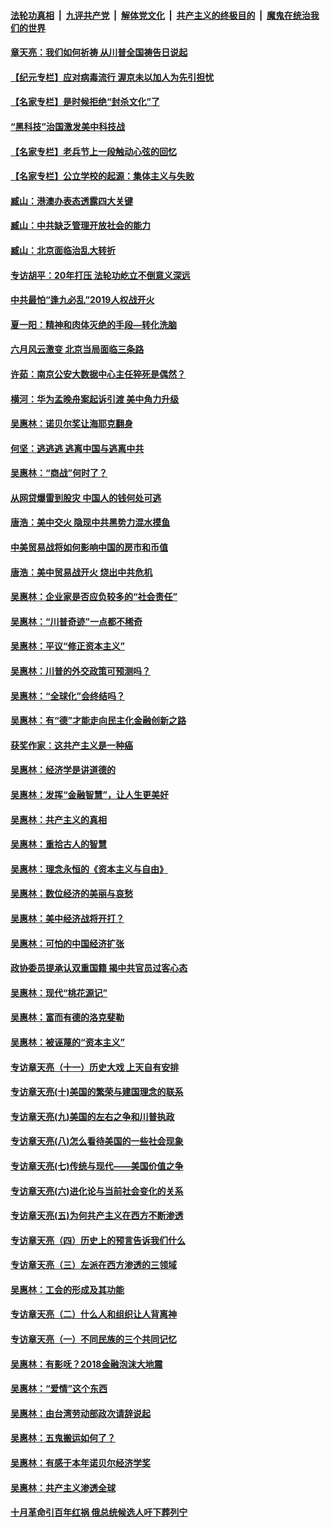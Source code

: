 ####  [法轮功真相](../../../../basic/blob/master/README.md?t=07062031) &nbsp;|&nbsp; [九评共产党](../../../../9ping.md/blob/master/README.md?t=07062031) &nbsp;|&nbsp; [解体党文化](../../../../jtdwh.md/blob/master/README.md?t=07062031)  &nbsp;|&nbsp; [共产主义的终极目的](../../../../gczydzjmd.md/blob/master/README.md?t=07062031) &nbsp;|&nbsp; [魔鬼在统治我们的世界](../../../../mgztzwmdsj.md/blob/master/README.md?t=07062031) 

#### [章天亮：我们如何祈祷 从川普全国祷告日说起](../pages/nsc423/n11944627.md?t=07062031) 

#### [【纪元专栏】应对病毒流行 渥京未以加人为先引担忧](../pages/nsc423/n11875714.md?t=07062031) 

#### [【名家专栏】是时候拒绝“封杀文化”了](../pages/nsc423/n11814093.md?t=07062031) 

#### [“黑科技”治国激发美中科技战](../pages/nsc423/n11638056.md?t=07062031) 

#### [【名家专栏】老兵节上一段触动心弦的回忆](../pages/nsc423/n11646016.md?t=07062031) 

#### [【名家专栏】公立学校的起源：集体主义与失败](../pages/nsc423/n11601833.md?t=07062031) 

#### [臧山：港澳办表态透露四大关键](../pages/nsc423/n11421628.md?t=07062031) 

#### [臧山：中共缺乏管理开放社会的能力](../pages/nsc423/n11407457.md?t=07062031) 

#### [臧山：北京面临治乱大转折](../pages/nsc423/n11406895.md?t=07062031) 

#### [专访胡平：20年打压 法轮功屹立不倒意义深远](../pages/nsc423/n11398800.md?t=07062031) 

#### [中共最怕“逢九必乱”2019人权战开火](../pages/nsc423/n11385248.md?t=07062031) 

#### [夏一阳：精神和肉体灭绝的手段—转化洗脑](../pages/nsc423/n11368250.md?t=07062031) 

#### [六月风云激变 北京当局面临三条路](../pages/nsc423/n11313668.md?t=07062031) 

#### [许茹：南京公安大数据中心主任猝死是偶然？](../pages/nsc423/n11064744.md?t=07062031) 

#### [横河：华为孟晚舟案起诉引渡 美中角力升级](../pages/nsc423/n11027230.md?t=07062031) 

#### [吴惠林：诺贝尔奖让海耶克翻身](../pages/nsc423/n10890049.md?t=07062031) 

#### [何坚：逃逃逃 逃离中国与逃离中共](../pages/nsc423/n10592891.md?t=07062031) 

#### [吴惠林：“商战”何时了？](../pages/nsc423/n10573558.md?t=07062031) 

#### [从网贷爆雷到股灾 中国人的钱何处可逃](../pages/nsc423/n10572800.md?t=07062031) 

#### [唐浩：美中交火 隐现中共黑势力混水摸鱼](../pages/nsc423/n10544040.md?t=07062031) 

#### [中美贸易战将如何影响中国的房市和币值](../pages/nsc423/n10543697.md?t=07062031) 

#### [唐浩：美中贸易战开火 烧出中共危机](../pages/nsc423/n10540126.md?t=07062031) 

#### [吴惠林：企业家是否应负较多的“社会责任”](../pages/nsc423/n10535022.md?t=07062031) 

#### [吴惠林：“川普奇迹”一点都不稀奇](../pages/nsc423/n10512808.md?t=07062031) 

#### [吴惠林：平议“修正资本主义”](../pages/nsc423/n10495724.md?t=07062031) 

#### [吴惠林：川普的外交政策可预测吗？](../pages/nsc423/n10462387.md?t=07062031) 

#### [吴惠林：“全球化”会终结吗？](../pages/nsc423/n10452838.md?t=07062031) 

#### [吴惠林：有“德”才能走向民主化金融创新之路](../pages/nsc423/n10432292.md?t=07062031) 

#### [获奖作家：这共产主义是一种癌](../pages/nsc423/n10431541.md?t=07062031) 

#### [吴惠林：经济学是讲道德的](../pages/nsc423/n10398014.md?t=07062031) 

#### [吴惠林：发挥“金融智慧”，让人生更美好](../pages/nsc423/n10375019.md?t=07062031) 

#### [吴惠林：共产主义的真相](../pages/nsc423/n10351394.md?t=07062031) 

#### [吴惠林：重拾古人的智慧](../pages/nsc423/n10337691.md?t=07062031) 

#### [吴惠林：理念永恒的《资本主义与自由》](../pages/nsc423/n10316274.md?t=07062031) 

#### [吴惠林：数位经济的美丽与哀愁](../pages/nsc423/n10292946.md?t=07062031) 

#### [吴惠林：美中经济战将开打？](../pages/nsc423/n10258825.md?t=07062031) 

#### [吴惠林：可怕的中国经济扩张](../pages/nsc423/n10219147.md?t=07062031) 

#### [政协委员提承认双重国籍 揭中共官员过客心态](../pages/nsc423/n10208809.md?t=07062031) 

#### [吴惠林：现代“桃花源记”](../pages/nsc423/n10185234.md?t=07062031) 

#### [吴惠林：富而有德的洛克斐勒](../pages/nsc423/n10142264.md?t=07062031) 

#### [吴惠林：被诬蔑的“资本主义”](../pages/nsc423/n10124816.md?t=07062031) 

#### [专访章天亮（十一）历史大戏 上天自有安排](../pages/nsc423/n10094905.md?t=07062031) 

#### [专访章天亮(十)美国的繁荣与建国理念的联系](../pages/nsc423/n10094899.md?t=07062031) 

#### [专访章天亮(九)美国的左右之争和川普执政](../pages/nsc423/n10094889.md?t=07062031) 

#### [专访章天亮(八)怎么看待美国的一些社会现象](../pages/nsc423/n10094857.md?t=07062031) 

#### [专访章天亮(七)传统与现代——美国价值之争](../pages/nsc423/n10093140.md?t=07062031) 

#### [专访章天亮(六)进化论与当前社会变化的关系](../pages/nsc423/n10092036.md?t=07062031) 

#### [专访章天亮(五)为何共产主义在西方不断渗透](../pages/nsc423/n10083620.md?t=07062031) 

#### [专访章天亮（四）历史上的预言告诉我们什么](../pages/nsc423/n10083606.md?t=07062031) 

#### [专访章天亮（三）左派在西方渗透的三领域](../pages/nsc423/n10081115.md?t=07062031) 

#### [吴惠林：工会的形成及其功能](../pages/nsc423/n10080633.md?t=07062031) 

#### [专访章天亮（二）什么人和组织让人背离神](../pages/nsc423/n10076637.md?t=07062031) 

#### [专访章天亮（一）不同民族的三个共同记忆](../pages/nsc423/n10074188.md?t=07062031) 

#### [吴惠林：有影呒？2018金融泡沫大地震](../pages/nsc423/n10040534.md?t=07062031) 

#### [吴惠林：“爱情”这个东西](../pages/nsc423/n10019423.md?t=07062031) 

#### [吴惠林：由台湾劳动部政次请辞说起](../pages/nsc423/n9979679.md?t=07062031) 

#### [吴惠林：五鬼搬运如何了？](../pages/nsc423/n9925338.md?t=07062031) 

#### [吴惠林：有感于本年诺贝尔经济学奖](../pages/nsc423/n9871883.md?t=07062031) 

#### [吴惠林：共产主义渗透全球](../pages/nsc423/n9812748.md?t=07062031) 

#### [十月革命引百年红祸 俄总统候选人吁下葬列宁](../pages/nsc423/n9810182.md?t=07062031) 

